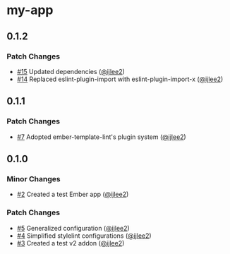 # my-app

## 0.1.2

### Patch Changes

- [#15](https://github.com/ijlee2/frontend-configs/pull/15) Updated dependencies ([@ijlee2](https://github.com/ijlee2))
- [#14](https://github.com/ijlee2/frontend-configs/pull/14) Replaced eslint-plugin-import with eslint-plugin-import-x ([@ijlee2](https://github.com/ijlee2))

## 0.1.1

### Patch Changes

- [#7](https://github.com/ijlee2/frontend-configs/pull/7) Adopted ember-template-lint's plugin system ([@ijlee2](https://github.com/ijlee2))

## 0.1.0

### Minor Changes

- [#2](https://github.com/ijlee2/frontend-configs/pull/2) Created a test Ember app ([@ijlee2](https://github.com/ijlee2))

### Patch Changes

- [#5](https://github.com/ijlee2/frontend-configs/pull/5) Generalized configuration ([@ijlee2](https://github.com/ijlee2))
- [#4](https://github.com/ijlee2/frontend-configs/pull/4) Simplified stylelint configurations ([@ijlee2](https://github.com/ijlee2))
- [#3](https://github.com/ijlee2/frontend-configs/pull/3) Created a test v2 addon ([@ijlee2](https://github.com/ijlee2))
